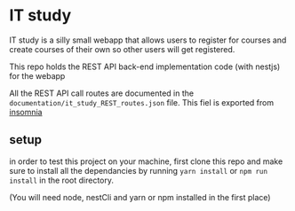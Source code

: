 # IT study
IT study is a silly small webapp that allows users to register for courses and create courses of their own so other users will get registered.

This repo holds the REST API back-end implementation code (with nestjs) for the webapp

All the REST API call routes are documented in the `documentation/it_study_REST_routes.json` file. This fiel is exported from 	[insomnia](https://www.insomnia.rest)

## setup

in order to test this project on your machine, first clone this repo and make sure to install all the dependancies by running `yarn install` or `npm run install` in the root directory. 

(You will need node, nestCli and yarn or npm installed in the first place)
